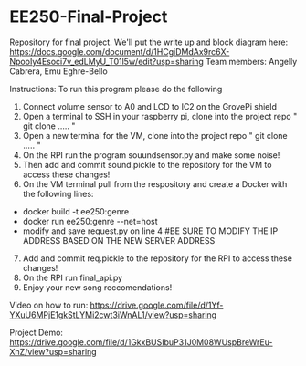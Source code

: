 # EE250-Final-Project
Repository for final project. We'll put the write up and block diagram here: https://docs.google.com/document/d/1HCgiDMdAx9rc6X-NpooIy4Esoci7v_edLMyU_T01l5w/edit?usp=sharing
Team members: Angelly Cabrera, Emu Eghre-Bello

Instructions:
To run this program please do the following
1. Connect volume sensor to A0 and LCD to IC2 on the GrovePi shield
2. Open a terminal to SSH in your raspberry pi, clone into the project repo " git clone ..... "
3. Open a new terminal for the VM, clone into the project repo " git clone ..... "
4. On the RPI run the program souundsensor.py and make some noise!
5. Then add and commit sound.pickle to the repository for the VM to access these changes!
6. On the VM terminal pull from the respository and create a Docker with the following lines:
- docker build -t ee250:genre .
- docker run ee250:genre --net=host
- modify and save request.py on line 4 #BE SURE TO MODIFY THE IP ADDRESS BASED ON THE NEW SERVER ADDRESS
7. Add and commit req.pickle to the repository for the RPI to access these changes!
8. On the RPI run final_api.py
9. Enjoy your new song reccomendations! 

Video on how to run: https://drive.google.com/file/d/1Yf-YXuU6MPjE1gkStLYMi2cwt3iWnAL1/view?usp=sharing 

Project Demo: https://drive.google.com/file/d/1GkxBUSIbuP31J0M08WUspBreWrEu-XnZ/view?usp=sharing
